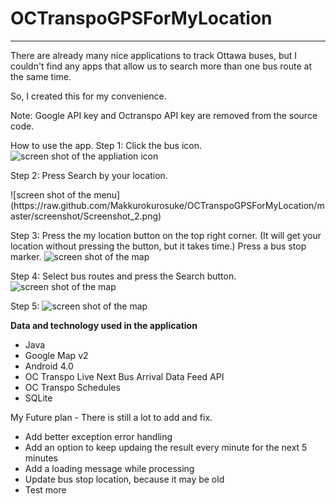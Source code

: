 OCTranspoGPSForMyLocation
=========================


----------------------------------------------------------------------

There are already many nice applications to track Ottawa buses, 
but I couldn't find any apps that allow us to search more than one bus route at the same time. 

So, I created this for my convenience.

Note: Google API key and Octranspo API key are removed from the source code. 


How to use the app.
Step 1: Click the bus icon.
![screen shot of the appliation icon](https://raw.github.com/Makkurokurosuke/OCTranspoGPSForMyLocation/master/screenshot/Screenshot_1.png)


<p>Step 2: Press Search by your location.</p>
<p>![screen shot of the menu](https://raw.github.com/Makkurokurosuke/OCTranspoGPSForMyLocation/master/screenshot/Screenshot_2.png)</p>


Step 3: Press the my location button on the top right corner. (It will get your location without pressing the button, but it takes time.) Press a bus stop marker.
![screen shot of the map](https://raw.github.com/Makkurokurosuke/OCTranspoGPSForMyLocation/master/screenshot/Screenshot_3.png)


Step 4: Select bus routes and press the Search button.
![screen shot of the map](https://raw.github.com/Makkurokurosuke/OCTranspoGPSForMyLocation/master/screenshot/Screenshot_4.png)


Step 5: 
![screen shot of the map](https://raw.github.com/Makkurokurosuke/OCTranspoGPSForMyLocation/master/screenshot/Screenshot_5.png)


<b>Data and technology used in the application</b>
<ul>
<li>Java</li>
<li>Google Map v2</li>
<li>Android 4.0</li>
<li>OC Transpo Live Next Bus Arrival Data Feed API</li>
<li>OC Transpo Schedules</li>
<li>SQLite</li>
</ul>



My Future plan - There is still a lot to add and fix. 
<ul>
<li>Add better exception error handling</li>
<li>Add an option to keep updaing the result every minute for the next 5 minutes</li>
<li>Add a loading message while processing</li>
<li>Update bus stop location, because it may be old</li>
<li>Test more</li>
</ul>
